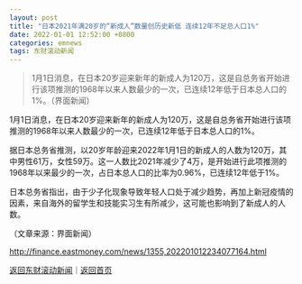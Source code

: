 ```yaml
---
layout: post
title: "日本2021年满20岁的“新成人”数量创历史新低 连续12年不足总人口1%"
date: 2022-01-01 12:52:00 +0800
categories: emnews
tags: 东财滚动新闻
---
```

> 1月1日消息，在日本20岁迎来新年的新成人为120万，这是自总务省开始进行该项推测的1968年以来人数最少的一次，已连续12年低于日本总人口的1%。（界面新闻）

<p>1月1日消息，在日本20岁迎来新年的新成人为120万，这是自总务省开始进行该项推测的1968年以来人数最少的一次，已连续12年低于日本总人口的1%。</p>
 <p>据日本总务省推测，以20岁年龄迎来2022年1月1日的新成人的人数为120万，其中男性61万，女性59万。这一人数比2021年减少了4万，是开始进行此项推测的1968年以来最少的一次，占日本总人口的比率为0.96%，已连续12年低于1%。</p>
 <p>日本总务省指出，由于少子化现象导致年轻人口处于减少趋势，再加上新冠疫情的因素，来自海外的留学生和技能实习生有所减少，这可能也影响到了新成人的人数。</p><p class="em_media">（文章来源：界面新闻）</p>

<http://finance.eastmoney.com/news/1355,202201012234077164.html>

[返回东财滚动新闻](//finews.withounder.com/emnews/)｜[返回首页](//finews.withounder.com/)